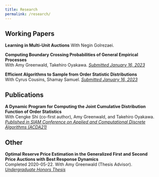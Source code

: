 ```yaml
---
title: Research
permalink: /research/
---
```



## Working Papers

**Learning in Multi-Unit Auctions**
  With Negin Golrezaei.

**Computing Boundary Crossing Probabilities of General Empirical Processes**  
  With Amy Greenwald, Takehiro Oyakawa.
  *[Submitted January 16, 2023](/files/Order_Stats_Graphs.pdf)*
  
  
**Efficient Algorithms to Sample from Order Statistic Distributions**  
  With Cyrus Cousins, Shamay Samuel.
  *[Submitted January 16, 2023](/files/Efficiently_Sampling_Order_Statistics.pdf)*
  
  
## Publications

**A Dynamic Program for Computing the Joint Cumulative Distribution Function of Order Statistics**  
  With Cengke Shi (co-first author), Amy Greenwald, and Takehiro Oyakawa.  
  *[Published in _SIAM Conference on Applied and Computational Discrete Algorithms (ACDA21)_](https://epubs.siam.org/doi/abs/10.1137/1.9781611976830.15?af=R)*

  
## Other

**Optimal Reserve Price Estimation in the Generalized First and Second Price Auctions with Best Response Dynamics**  
  Completed 2020-05-22. With Amy Greenwald (Thesis Advisor).
  *[Undergraduate Honors Thesis](http://cs.brown.edu/research/pubs/theses/ugrad/2020/galgana.rigel.pdf)*

